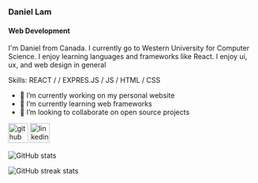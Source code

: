 ### Daniel Lam
#### Web Development

I'm Daniel from Canada. I currently go to Western University for Computer Science. I enjoy learning languages and frameworks like React. I enjoy ui, ux, and web design in general

Skills: REACT / / EXPRES.JS / JS / HTML / CSS

- 🔭 I’m currently working on my personal website 
- 🌱 I’m currently learning web frameworks 
- 👯 I’m looking to collaborate on open source projects 


[<img src='https://cdn.jsdelivr.net/npm/simple-icons@3.0.1/icons/github.svg' alt='github' height='40'>](https://github.com/lamd11)  [<img src='https://cdn.jsdelivr.net/npm/simple-icons@3.0.1/icons/linkedin.svg' alt='linkedin' height='40'>](https://www.linkedin.com/in/daniel-lam3987/)  

![GitHub stats](https://github-readme-stats.vercel.app/api?username=lamd11&show_icons=true)  

![GitHub streak stats](https://streak-stats.demolab.com/?user=lamd11)  


